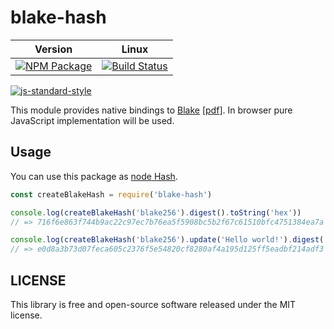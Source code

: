 # blake-hash

Version | Linux
------- | ---------
[![NPM Package](https://img.shields.io/npm/v/blake-hash.svg?style=flat-square)](https://www.npmjs.org/package/blake-hash) | [![Build Status](https://img.shields.io/travis/cryptocoinjs/blake-hash.svg?branch=master&style=flat-square)](https://travis-ci.org/cryptocoinjs/blake-hash)

[![js-standard-style](https://cdn.rawgit.com/feross/standard/master/badge.svg)](https://github.com/feross/standard)

This module provides native bindings to [Blake][1] [[pdf][2]]. In browser pure JavaScript implementation will be used.

## Usage

You can use this package as [node Hash][3].

```js
const createBlakeHash = require('blake-hash')

console.log(createBlakeHash('blake256').digest().toString('hex'))
// => 716f6e863f744b9ac22c97ec7b76ea5f5908bc5b2f67c61510bfc4751384ea7a

console.log(createBlakeHash('blake256').update('Hello world!').digest('hex'))
// => e0d8a3b73d07feca605c2376f5e54820cf8280af4a195d125ff5eadbf214adf3
```

## LICENSE

This library is free and open-source software released under the MIT license.

[1]: http://131002.net/blake/
[2]: http://131002.net/blake/blake.pdf
[3]: https://nodejs.org/api/crypto.html#crypto_class_hash

